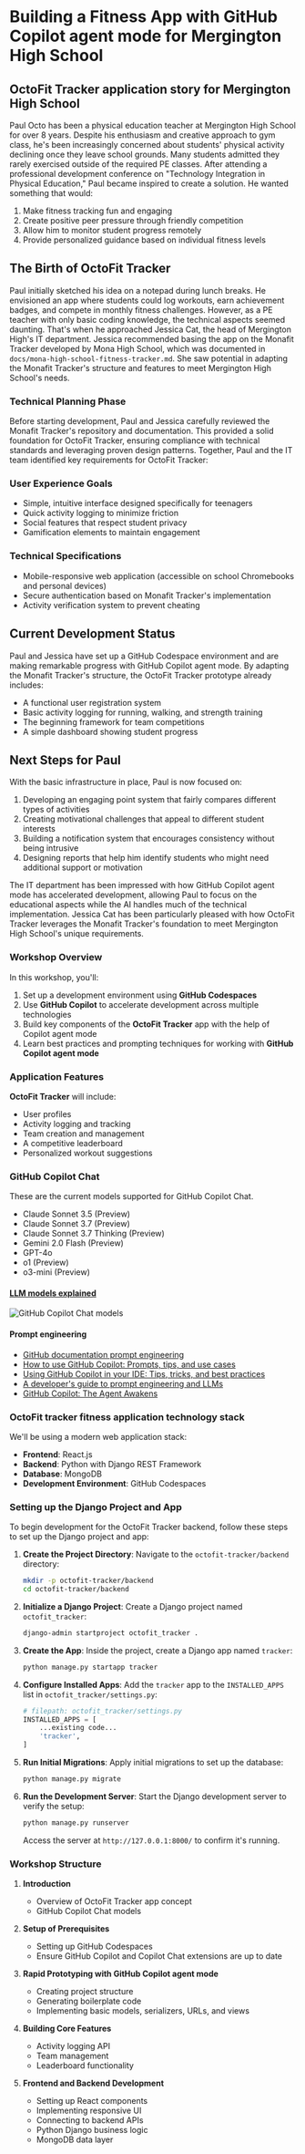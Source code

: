 # Building a Fitness App with GitHub Copilot agent mode for Mergington High School

## OctoFit Tracker application story for Mergington High School

Paul Octo has been a physical education teacher at Mergington High School for over 8 years. Despite his enthusiasm and creative approach to gym class, he's been increasingly concerned about students' physical activity declining once they leave school grounds. Many students admitted they rarely exercised outside of the required PE classes.
After attending a professional development conference on "Technology Integration in Physical Education," Paul became inspired to create a solution. He wanted something that would:

1. Make fitness tracking fun and engaging
2. Create positive peer pressure through friendly competition
3. Allow him to monitor student progress remotely
4. Provide personalized guidance based on individual fitness levels

## The Birth of OctoFit Tracker

Paul initially sketched his idea on a notepad during lunch breaks. He envisioned an app where students could log workouts, earn achievement badges, and compete in monthly fitness challenges. However, as a PE teacher with only basic coding knowledge, the technical aspects seemed daunting.
That's when he approached Jessica Cat, the head of Mergington High's IT department. Jessica recommended basing the app on the Monafit Tracker developed by Mona High School, which was documented in `docs/mona-high-school-fitness-tracker.md`. She saw potential in adapting the Monafit Tracker's structure and features to meet Mergington High School's needs.

### Technical Planning Phase

Before starting development, Paul and Jessica carefully reviewed the Monafit Tracker's repository and documentation. This provided a solid foundation for OctoFit Tracker, ensuring compliance with technical standards and leveraging proven design patterns.
Together, Paul and the IT team identified key requirements for OctoFit Tracker:

### User Experience Goals

- Simple, intuitive interface designed specifically for teenagers
- Quick activity logging to minimize friction
- Social features that respect student privacy
- Gamification elements to maintain engagement

### Technical Specifications

- Mobile-responsive web application (accessible on school Chromebooks and personal devices)
- Secure authentication based on Monafit Tracker's implementation
- Activity verification system to prevent cheating

## Current Development Status

Paul and Jessica have set up a GitHub Codespace environment and are making remarkable progress with GitHub Copilot agent mode. By adapting the Monafit Tracker's structure, the OctoFit Tracker prototype already includes:

- A functional user registration system
- Basic activity logging for running, walking, and strength training
- The beginning framework for team competitions
- A simple dashboard showing student progress

## Next Steps for Paul

With the basic infrastructure in place, Paul is now focused on:

1. Developing an engaging point system that fairly compares different types of activities
2. Creating motivational challenges that appeal to different student interests
3. Building a notification system that encourages consistency without being intrusive
4. Designing reports that help him identify students who might need additional support or motivation

The IT department has been impressed with how GitHub Copilot agent mode has accelerated development, allowing Paul to focus on the educational aspects while the AI handles much of the technical implementation. Jessica Cat has been particularly pleased with how OctoFit Tracker leverages the Monafit Tracker's foundation to meet Mergington High School's unique requirements.

### Workshop Overview

In this workshop, you'll:

1. Set up a development environment using **GitHub Codespaces**
2. Use **GitHub Copilot** to accelerate development across multiple technologies
3. Build key components of the **OctoFit Tracker** app with the help of Copilot agent mode
4. Learn best practices and prompting techniques for working with **GitHub Copilot agent mode**

### Application Features

**OctoFit Tracker** will include:

- User profiles
- Activity logging and tracking
- Team creation and management
- A competitive leaderboard
- Personalized workout suggestions

### GitHub Copilot Chat

These are the current models supported for GitHub Copilot Chat.

- Claude Sonnet 3.5 (Preview)
- Claude Sonnet 3.7 (Preview)
- Claude Sonnet 3.7 Thinking (Preview)
- Gemini 2.0 Flash (Preview)
- GPT-4o
- o1 (Preview)
- o3-mini (Preview)

#### [LLM models explained](https://docs.github.com/en/copilot/using-github-copilot/ai-models/changing-the-ai-model-for-copilot-chat#ai-models-for-copilot-chat-1)

![GitHub Copilot Chat models](https://github.com/user-attachments/assets/f2f8d0bd-366b-4ecf-b88d-d092ae7b8b10)

#### Prompt engineering

- [GitHub documentation prompt engineering](https://docs.github.com/en/copilot/using-github-copilot/prompt-engineering-for-github-copilot)
- [How to use GitHub Copilot: Prompts, tips, and use cases](https://github.blog/2023-06-20-how-to-write-better-prompts-for-github-copilot/)
- [Using GitHub Copilot in your IDE: Tips, tricks, and best practices](https://github.blog/2024-03-25-how-to-use-github-copilot-in-your-ide-tips-tricks-and-best-practices/)
- [A developer's guide to prompt engineering and LLMs](https://docs.github.com/en/copilot/using-github-copilot/prompt-engineering-for-github-copilot#:~:text=A%20developer%E2%80%99s%20guide%20to%20prompt%20engineering%20and%20LLMs)
- [GitHub Copilot: The Agent Awakens](https://github.blog/news-insights/product-news/github-copilot-the-agent-awakens/#agent-mode-available-in-preview-%f0%9f%a4%96)

### OctoFit tracker fitness application technology stack

We'll be using a modern web application stack:

- **Frontend**: React.js
- **Backend**: Python with Django REST Framework
- **Database**: MongoDB
- **Development Environment**: GitHub Codespaces

### Setting up the Django Project and App

To begin development for the OctoFit Tracker backend, follow these steps to set up the Django project and app:

1. **Create the Project Directory**:
   Navigate to the `octofit-tracker/backend` directory:
   ```bash
   mkdir -p octofit-tracker/backend
   cd octofit-tracker/backend
   ```

2. **Initialize a Django Project**:
   Create a Django project named `octofit_tracker`:
   ```bash
   django-admin startproject octofit_tracker .
   ```

3. **Create the App**:
   Inside the project, create a Django app named `tracker`:
   ```bash
   python manage.py startapp tracker
   ```

4. **Configure Installed Apps**:
   Add the `tracker` app to the `INSTALLED_APPS` list in `octofit_tracker/settings.py`:
   ```python
   # filepath: octofit_tracker/settings.py
   INSTALLED_APPS = [
       ...existing code...
       'tracker',
   ]
   ```

5. **Run Initial Migrations**:
   Apply initial migrations to set up the database:
   ```bash
   python manage.py migrate
   ```

6. **Run the Development Server**:
   Start the Django development server to verify the setup:
   ```bash
   python manage.py runserver
   ```

   Access the server at `http://127.0.0.1:8000/` to confirm it's running.

### Workshop Structure

1. **Introduction**
   - Overview of OctoFit Tracker app concept
   - GitHub Copilot Chat models

2. **Setup of Prerequisites**
   - Setting up GitHub Codespaces
   - Ensure GitHub Copilot and Copilot Chat extensions are up to date

3. **Rapid Prototyping with GitHub Copilot agent mode**
   - Creating project structure
   - Generating boilerplate code
   - Implementing basic models, serializers, URLs, and views

4. **Building Core Features**
   - Activity logging API
   - Team management
   - Leaderboard functionality

5. **Frontend and Backend Development**
   - Setting up React components
   - Implementing responsive UI
   - Connecting to backend APIs
   - Python Django business logic
   - MongoDB data layer
